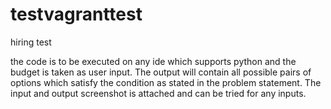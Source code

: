 # testvagranttest
hiring test

the code is to be executed on any ide which supports python and the budget is taken as user input. 
The output will contain all possible pairs of options which satisfy the condition as stated in the problem statement.
The input and output screenshot is attached and can be tried for any inputs.
